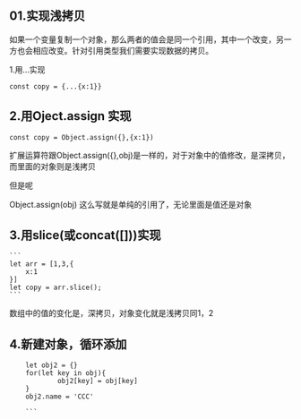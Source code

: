 ## 01.实现浅拷贝

如果一个变量复制一个对象，那么两者的值会是同一个引用，其中一个改变，另一方也会相应改变。针对引用类型我们需要实现数据的拷贝。

1.用...实现

```
const copy = {...{x:1}}
```



## 2.用Oject.assign 实现
```
const copy = Object.assign({},{x:1})

```

扩展运算符跟Object.assign({},obj)是一样的，对于对象中的值修改，是深拷贝，而里面的对象则是浅拷贝



但是呢

Object.assign(obj) 这么写就是单纯的引用了，无论里面是值还是对象

## 3.用slice(或concat([]))实现

	```
	let arr = [1,3,{
		x:1
	}]
	let copy = arr.slice();
	```


数组中的值的变化是，深拷贝，对象变化就是浅拷贝同1，2



## 4.新建对象，循环添加
```
	let obj2 = {}
	for(let key in obj){
			obj2[key] = obj[key]
	}
	obj2.name = 'CCC'

	```



